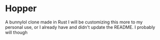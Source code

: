# Hopper
A bunnylol clone made in Rust
I will be customizing this more to my personal use, or I already have and didn't update the README. I probably will though